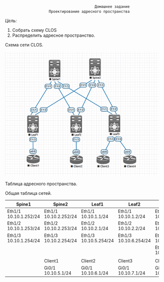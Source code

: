                                              Домашнее задание
                        Проектирование адресного пространства

*Цель:*

1. Собрать схему CLOS
2. Распределить адресное пространство.

Схема сети CLOS.

![](eve-ng_pic1.png)


Таблица адресного пространства.

  Общая таблица сетей.

|      Spine1           |     Spine2            |         Leaf1         |       Leaf2           |     Leaf3             |
|-----------------------|-----------------------|-----------------------|-----------------------|-----------------------|
| Eth1/1 10.10.1.252/24 | Eth1/1 10.10.2.252/24 | Eth1/1 10.10.1.1/24   | Eth1/1 10.10.1.2/24   | Eth1/1 10.10.1.3/24   |
| Eth1/2 10.10.1.253/24 | Eth1/2 10.10.2.253/24 | Eth1/2 10.10.2.1/24   | Eth1/2 10.10.2.2/24   | Eth1/2 10.10.2.3/24   |
| Eth1/3 10.10.1.254/24 | Eth1/3 10.10.2.254/24 | Eth1/3 10.10.5.254/24 | Eth1/3 10.10.6.254/24 | Eth1/3 10.10.7.253/24 |
|                       |                       |                       |                       | Eth1/4 10.10.8.254/24 |  
|                       |                       |                       |                       |                       |
|                       |         Client1       |         Client2       |       Client3         |     Client4           |
|                       | Gi0/1 10.10.5.1/24    | Gi0/1 10.10.6.1/24    | Gi0/1 10.10.7.1/24    |  Gi0/1 10.10.8.1/24   |
